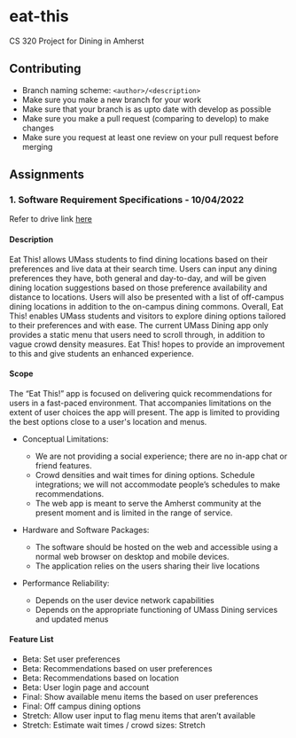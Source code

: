 # eat-this
CS 320 Project for Dining in Amherst

## Contributing
- Branch naming scheme: `<author>/<description>`
- Make sure you make a new branch for your work
- Make sure that your branch is as upto date with develop as possible
- Make sure you make a pull request (comparing to develop) to make changes
- Make sure you request at least one review on your pull request before merging

## Assignments

### 1. Software Requirement Specifications - 10/04/2022

Refer to drive link [here](https://docs.google.com/document/d/1_EHqrhuLGR-dN5SB_UUuSyfDGl9PGa2b-hvZCkuTv3Q/edit?usp=sharing)

#### Description

Eat This! allows UMass students to find dining locations based on their preferences and live data at their search time. Users can input any dining preferences they have, both general and day-to-day, and will be given dining location suggestions based on those preference availability and distance to locations. Users will also be presented with a list of off-campus dining locations in addition to the on-campus dining commons. Overall, Eat This! enables UMass students and visitors to explore dining options tailored to their preferences and with ease. The current UMass Dining app only provides a static menu that users need to scroll through, in addition to vague crowd density measures. Eat This! hopes to provide an improvement to this and give students an enhanced experience. 

#### Scope

The “Eat This!” app is focused on delivering quick recommendations for users in a fast-paced environment. That accompanies limitations on the extent of user choices the app will present. The app is limited to providing the best options close to a user's location and menus. 

- Conceptual Limitations:
  - We are not providing a social experience; there are no in-app chat or friend features. 
  - Crowd densities and wait times for dining options. Schedule integrations; we will not accommodate people’s schedules to make recommendations. 
  - The web app is meant to serve the Amherst community at the present moment and is limited in the range of service.

- Hardware and Software Packages:
  - The software should be hosted on the web and accessible using a normal web browser on desktop and mobile devices. 
  - The application relies on the users sharing their live locations

- Performance Reliability:
  - Depends on the user device network capabilities
  - Depends on the appropriate functioning of UMass Dining services and updated menus

#### Feature List
- Beta: Set user preferences
- Beta: Recommendations based on user preferences
- Beta: Recommendations based on location
- Beta: User login page and account
- Final: Show available menu items the based on user preferences
- Final: Off campus dining options
- Stretch: Allow user input to flag menu items that aren’t available
- Stretch: Estimate wait times / crowd sizes: Stretch


